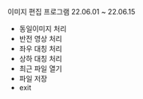 이미지 편집 프로그램
22.06.01 ~ 22.06.15
- 동일이미지 처리
- 반전 영상 처리
- 좌우 대칭 처리
- 상하 대칭 처리
- 최근 파일 열기
- 파일 저장
- exit
